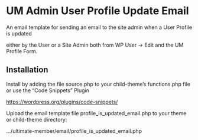 # UM Admin User Profile Update Email

An email template for sending an email to the site admin when a User Profile is updated 

either by the User or a Site Admin both from WP User -> Edit and the UM Profile Form.

## Installation
Install by adding the file source.php to your child-theme’s functions.php file
or use the “Code Snippets” Plugin

https://wordpress.org/plugins/code-snippets/

Upload the email template file profile_is_updated_email.php to your theme or child-theme directory: 

.../ultimate-member/email/profile_is_updated_email.php
